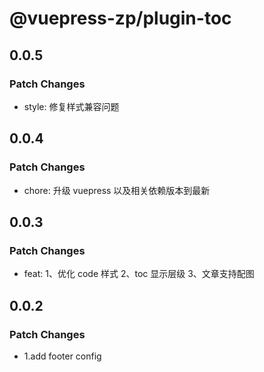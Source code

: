 # @vuepress-zp/plugin-toc

## 0.0.5

### Patch Changes

- style: 修复样式兼容问题

## 0.0.4

### Patch Changes

- chore: 升级 vuepress 以及相关依赖版本到最新

## 0.0.3

### Patch Changes

- feat:
  1、优化 code 样式
  2、toc 显示层级
  3、文章支持配图

## 0.0.2

### Patch Changes

- 1.add footer config
